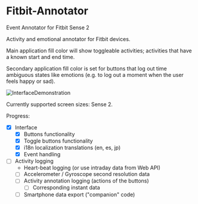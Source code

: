 # Fitbit-Annotator

Event Annotator for Fitbit Sense 2

Activity and emotional annotator for Fitbit devices.

Main application fill color will show toggleable activities; activities that have a known start and end time.

Secondary application fill color is set for buttons that log out time ambiguous states like emotions (e.g. to log out a moment when the user feels happy or sad).

![InterfaceDemonstration](./Documentation/images/InterfaceDemo.gif)

Currently supported screen sizes: Sense 2.

Progress:
- [x] Interface
  - [x] Buttons functionality
  - [x] Toggle buttons functionality
  - [x] i18n localization translations (en, es, jp)
  - [x] Event handling
- [ ] Activity logging
  - Heart-beat logging (or use intraday data from Web API)
  - [ ] Accelerometer / Gyroscope second resolution data
  - [ ] Activity annotation logging (actions of the buttons)
    - [ ] Corresponding instant data
  - [ ] Smartphone data export ("companion" code)
